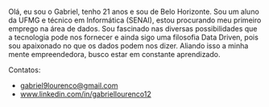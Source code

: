 
Olá, eu sou o Gabriel, tenho 21 anos e sou de Belo Horizonte. Sou um aluno da UFMG e técnico em Informática (SENAI), estou procurando meu primeiro emprego na área de dados. Sou fascinado nas diversas possibilidades que a tecnologia pode nos fornecer e ainda sigo uma filosofia Data Driven, pois sou apaixonado no que os dados podem nos dizer. Aliando isso a minha mente empreendedora, busco estar em constante aprendizado.


Contatos: 
- gabriel9lourenco@gmail.com
- www.linkedin.com/in/gabriellourenco12
          
